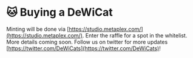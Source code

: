 # 🐱 Buying a DeWiCat&#x20;

Minting will be done via [https://studio.metaplex.com/](https://studio.metaplex.com/). Enter the raffle for a spot in the whitelist. More details coming soon. Follow us on twitter for more updates [https://twitter.com/DeWiCats](https://twitter.com/DeWiCats)!
